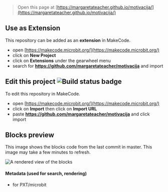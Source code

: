 
> Open this page at [https://margaretateacher.github.io/motivacija/](https://margaretateacher.github.io/motivacija/)

## Use as Extension

This repository can be added as an **extension** in MakeCode.

* open [https://makecode.microbit.org/](https://makecode.microbit.org/)
* click on **New Project**
* click on **Extensions** under the gearwheel menu
* search for **https://github.com/margaretateacher/motivacija** and import

## Edit this project ![Build status badge](https://github.com/margaretateacher/motivacija/workflows/MakeCode/badge.svg)

To edit this repository in MakeCode.

* open [https://makecode.microbit.org/](https://makecode.microbit.org/)
* click on **Import** then click on **Import URL**
* paste **https://github.com/margaretateacher/motivacija** and click import

## Blocks preview

This image shows the blocks code from the last commit in master.
This image may take a few minutes to refresh.

![A rendered view of the blocks](https://github.com/margaretateacher/motivacija/raw/master/.github/makecode/blocks.png)

#### Metadata (used for search, rendering)

* for PXT/microbit
<script src="https://makecode.com/gh-pages-embed.js"></script><script>makeCodeRender("{{ site.makecode.home_url }}", "{{ site.github.owner_name }}/{{ site.github.repository_name }}");</script>
